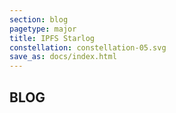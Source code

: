 ```yaml
---
section: blog
pagetype: major
title: IPFS Starlog
constellation: constellation-05.svg
save_as: docs/index.html
---
```


## BLOG
